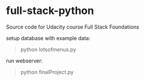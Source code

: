 # full-stack-python
Source code for Udacity course Full Stack Foundations

setup database with example data:
>python lotsofmenus.py

run webserver:
>python finalProject.py

